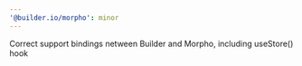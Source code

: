 ```yaml
---
'@builder.io/morpho': minor
---
```


Correct support bindings netween Builder and Morpho, including useStore() hook
